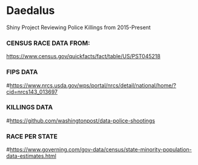# Daedalus
Shiny Project Reviewing Police Killings from 2015-Present


### CENSUS RACE DATA FROM:
https://www.census.gov/quickfacts/fact/table/US/PST045218

### FIPS DATA
 #https://www.nrcs.usda.gov/wps/portal/nrcs/detail/national/home/?cid=nrcs143_013697

### KILLINGS DATA
  #https://github.com/washingtonpost/data-police-shootings

### RACE PER STATE
  #https://www.governing.com/gov-data/census/state-minority-population-data-estimates.html 


